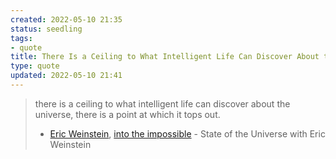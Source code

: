 ```yaml
---
created: 2022-05-10 21:35
status: seedling
tags:
- quote
title: There Is a Ceiling to What Intelligent Life Can Discover About the Universe
type: quote
updated: 2022-05-10 21:41
---
```

   
> there is a ceiling to what intelligent life can discover about the universe, there is a point at which it tops out.   
> - [Eric Weinstein](/not_created.md), [into the impossible](/not_created.md) - State of the Universe with Eric Weinstein